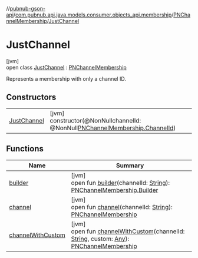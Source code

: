 //[pubnub-gson-api](../../../../index.md)/[com.pubnub.api.java.models.consumer.objects_api.membership](../../index.md)/[PNChannelMembership](../index.md)/[JustChannel](index.md)

# JustChannel

[jvm]\
open class [JustChannel](index.md) : [PNChannelMembership](../index.md)

Represents a membership with only a channel ID.

## Constructors

| | |
|---|---|
| [JustChannel](-just-channel.md) | [jvm]<br>constructor(@NonNullchannelId: @NonNull[PNChannelMembership.ChannelId](../-channel-id/index.md)) |

## Functions

| Name | Summary |
|---|---|
| [builder](../builder.md) | [jvm]<br>open fun [builder](../builder.md)(channelId: [String](https://docs.oracle.com/javase/8/docs/api/java/lang/String.html)): [PNChannelMembership.Builder](../-builder/index.md) |
| [channel](../channel.md) | [jvm]<br>open fun [channel](../channel.md)(channelId: [String](https://docs.oracle.com/javase/8/docs/api/java/lang/String.html)): [PNChannelMembership](../index.md) |
| [channelWithCustom](../channel-with-custom.md) | [jvm]<br>open fun [channelWithCustom](../channel-with-custom.md)(channelId: [String](https://docs.oracle.com/javase/8/docs/api/java/lang/String.html), custom: [Any](https://kotlinlang.org/api/latest/jvm/stdlib/kotlin-stdlib/kotlin/-any/index.html)): [PNChannelMembership](../index.md) |

